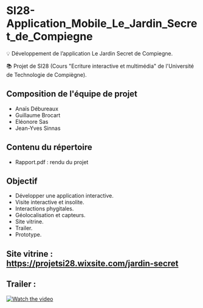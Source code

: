 # SI28-Application_Mobile_Le_Jardin_Secret_de_Compiegne
💡 Développement de l’application Le Jardin Secret de Compiegne.

📚 Projet de SI28 (Cours "Ecriture interactive et multimédia" de l'Université de Technologie de Compiègne). 

## Composition de l'équipe de projet

  * Anaïs Débureaux
  * Guillaume Brocart
  * Eléonore Sas
  * Jean-Yves Sinnas
  
## Contenu du répertoire
  
  * Rapport.pdf : rendu du projet

## Objectif 

* Développer une application interactive.
* Visite interactive et insolite. 
* Interactions phygitales. 
* Géolocalisation et capteurs. 
* Site vitrine. 
* Trailer. 
* Prototype.

## Site vitrine : https://projetsi28.wixsite.com/jardin-secret

## Trailer :
[![Watch the video](Demonstration.png)](https://projetsi28.wixsite.com/jardin-secret)
